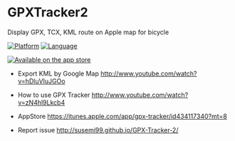 # GPXTracker2
Display GPX, TCX, KML route on Apple map for bicycle

[![Platform](http://img.shields.io/badge/platform-ios-lightgrey.svg?style=flat)](https://developer.apple.com/resources/)
[![Language](http://img.shields.io/badge/language-swift-orange.svg?style=flat)](https://developer.apple.com/swift)

[![Available on the app store](https://merlos.github.io/iOS-Open-GPX-Tracker/images/download-app-store.svg)](https://itunes.apple.com/app/gpx-tracker/id434117340?mt=8) 

* Export KML by Google Map http://www.youtube.com/watch?v=hDluVIuJGOo

* How to use GPX Tracker  http://www.youtube.com/watch?v=zN4hl9Lkcb4

* AppStore https://itunes.apple.com/app/gpx-tracker/id434117340?mt=8

* Report issue http://susemi99.github.io/GPX-Tracker-2/
